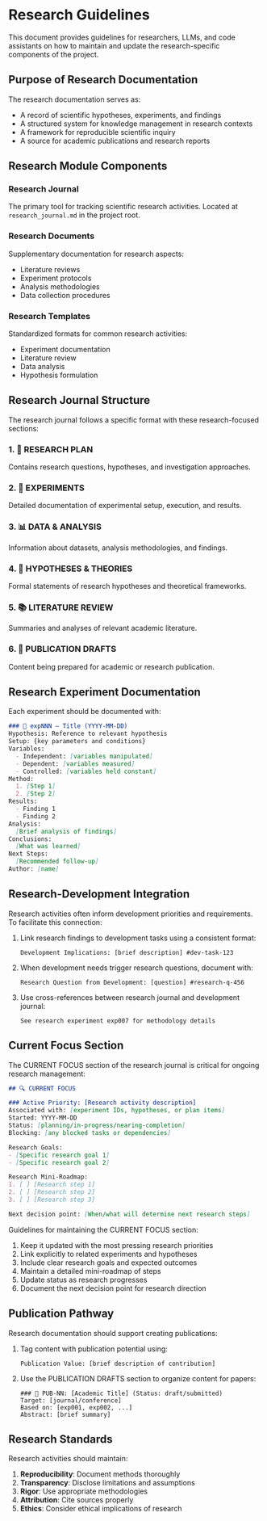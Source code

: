 # Research Guidelines

This document provides guidelines for researchers, LLMs, and code assistants on how to maintain and update the research-specific components of the project.

## Purpose of Research Documentation

The research documentation serves as:
- A record of scientific hypotheses, experiments, and findings
- A structured system for knowledge management in research contexts
- A framework for reproducible scientific inquiry
- A source for academic publications and research reports

## Research Module Components

### Research Journal
The primary tool for tracking scientific research activities. Located at `research_journal.md` in the project root.

### Research Documents
Supplementary documentation for research aspects:
- Literature reviews
- Experiment protocols
- Analysis methodologies
- Data collection procedures

### Research Templates
Standardized formats for common research activities:
- Experiment documentation
- Literature review
- Data analysis
- Hypothesis formulation

## Research Journal Structure

The research journal follows a specific format with these research-focused sections:

### 1. 🧭 RESEARCH PLAN
Contains research questions, hypotheses, and investigation approaches.

### 2. 🧪 EXPERIMENTS
Detailed documentation of experimental setup, execution, and results.

### 3. 📊 DATA & ANALYSIS
Information about datasets, analysis methodologies, and findings.

### 4. 🔬 HYPOTHESES & THEORIES
Formal statements of research hypotheses and theoretical frameworks.

### 5. 📚 LITERATURE REVIEW
Summaries and analyses of relevant academic literature.

### 6. 📝 PUBLICATION DRAFTS
Content being prepared for academic or research publication.

## Research Experiment Documentation

Each experiment should be documented with:
```markdown
### 📌 expNNN – Title (YYYY-MM-DD)
Hypothesis: Reference to relevant hypothesis
Setup: {key parameters and conditions}
Variables:
  - Independent: [variables manipulated]
  - Dependent: [variables measured]
  - Controlled: [variables held constant]
Method:
  1. [Step 1]
  2. [Step 2]
Results:
  - Finding 1
  - Finding 2
Analysis:
  [Brief analysis of findings]
Conclusions:
  [What was learned]
Next Steps:
  [Recommended follow-up]
Author: [name]
```

## Research-Development Integration

Research activities often inform development priorities and requirements. To facilitate this connection:

1. Link research findings to development tasks using a consistent format:
   ```
   Development Implications: [brief description] #dev-task-123
   ```

2. When development needs trigger research questions, document with:
   ```
   Research Question from Development: [question] #research-q-456
   ```

3. Use cross-references between research journal and development journal:
   ```
   See research experiment exp007 for methodology details
   ```

## Current Focus Section

The CURRENT FOCUS section of the research journal is critical for ongoing research management:

```markdown
## 🔍 CURRENT FOCUS

### Active Priority: [Research activity description]
Associated with: [experiment IDs, hypotheses, or plan items]
Started: YYYY-MM-DD
Status: [planning/in-progress/nearing-completion]
Blocking: [any blocked tasks or dependencies]

Research Goals:
- [Specific research goal 1]
- [Specific research goal 2]

Research Mini-Roadmap:
1. [ ] [Research step 1]
2. [ ] [Research step 2]
3. [ ] [Research step 3]

Next decision point: [When/what will determine next research steps]
```

Guidelines for maintaining the CURRENT FOCUS section:
1. Keep it updated with the most pressing research priorities
2. Link explicitly to related experiments and hypotheses
3. Include clear research goals and expected outcomes
4. Maintain a detailed mini-roadmap of steps
5. Update status as research progresses
6. Document the next decision point for research direction

## Publication Pathway

Research documentation should support creating publications:

1. Tag content with publication potential using:
   ```
   Publication Value: [brief description of contribution]
   ```

2. Use the PUBLICATION DRAFTS section to organize content for papers:
   ```
   ### 📝 PUB-NN: [Academic Title] (Status: draft/submitted)
   Target: [journal/conference]
   Based on: [exp001, exp002, ...]
   Abstract: [brief summary]
   ```

## Research Standards

Research activities should maintain:
1. **Reproducibility**: Document methods thoroughly
2. **Transparency**: Disclose limitations and assumptions
3. **Rigor**: Use appropriate methodologies
4. **Attribution**: Cite sources properly
5. **Ethics**: Consider ethical implications of research